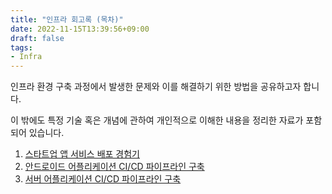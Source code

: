 ```yaml
---
title: "인프라 회고록 (목차)"
date: 2022-11-15T13:39:56+09:00
draft: false
tags:
- Infra
---
```


인프라 환경 구축 과정에서 발생한 문제와 이를 해결하기 위한 방법을 공유하고자 합니다.

이 밖에도 특정 기술 혹은 개념에 관하여 개인적으로 이해한 내용을 정리한 자료가 포함되어 있습니다.

1. [스타트업 앱 서비스 배포 경험기](/posts/overall-architecture/)
2. [안드로이드 어플리케이션 CI/CD 파이프라인 구축](/posts/android-ci-cd/)
3. [서버 어플리케이션 CI/CD 파이프라인 구축](/posts/server-app-ci-cd/)